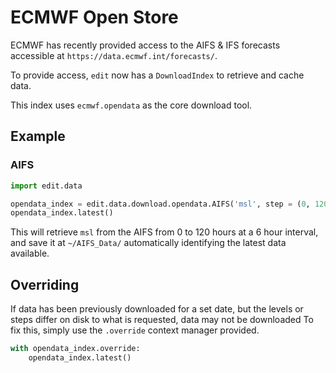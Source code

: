 # ECMWF Open Store

ECMWF has recently provided access to the AIFS & IFS forecasts accessible at `https://data.ecmwf.int/forecasts/`.

To provide access, `edit` now has a `DownloadIndex` to retrieve and cache data.

This index uses `ecmwf.opendata` as the core download tool.

## Example

### AIFS

```python
import edit.data

opendata_index = edit.data.download.opendata.AIFS('msl', step = (0, 120, 6), cache = '~/AIFS_Data/')
opendata_index.latest()
```

This will retrieve `msl` from the AIFS from 0 to 120 hours at a 6 hour interval, and save it at `~/AIFS_Data/` automatically identifying the latest data available.

## Overriding

If data has been previously downloaded for a set date, but the levels or steps differ on disk to what is requested, data may not be downloaded
To fix this, simply use the `.override` context manager provided.

```python
with opendata_index.override:
    opendata_index.latest()
```

